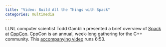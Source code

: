 ```yaml
---
title: "Video: Build All the Things with Spack"
categories: multimedia
---
```


LLNL computer scientist Todd Gamblin presented a brief overview of [Spack](https://github.com/spack/spack) at [CppCon](https://cppcon.org/). CppCon is an annual, week-long gathering for the  C++ community. This [accompanying video](https://youtu.be/yuhV7iKRIJU) runs 6:53.
